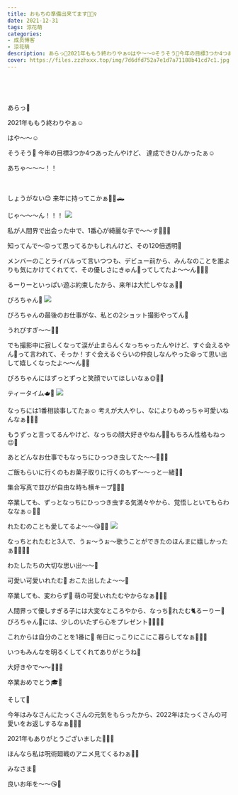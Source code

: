```yaml
---
title: おもちの準備出来てます🧚🏻‍♀️
date: 2021-12-31
tags: 涼花萌
categories: 
- 成员博客
- 涼花萌
description: あらっ🌼2021年ももう終わりやぁ☺️はや〜〜☺️そうそう🥕今年の目標3つか4つあったんやけど、達成できひんかったぁ☺️あちゃ〜〜〜！！ しょ...
cover: https://files.zzzhxxx.top/img/7d6dfd752a7e1d7a71188b41cd7c1.jpg 
---
```


        ﻿
﻿


あらっ🌼

2021年ももう終わりやぁ☺️



はや〜〜☺️






そうそう🥕
今年の目標3つか4つあったんやけど、
達成できひんかったぁ☺️




あちゃ〜〜〜！！



　



しょうがない😊
来年に持ってこかぁ🚗🚙🛻













じゃ〜〜〜ん！！！
![](https://files.zzzhxxx.top/img/7d6dfd752a7e1d7a71188b41cd7c1.jpg)




私が人間界で出会った中で、1番心が綺麗な子で〜〜す🧚🏻‍♀️


知ってんで〜😛って思ってるかもしれんけど、その120倍透明🐸


メンバーのことライバルって言いつつも、デビュー前から、みんなのことを誰よりも気にかけてくれてて、その優しさにきゅん💓ってしてたよ〜〜ん🥰💓💓




るーりーといっぱい遊ぶ約束したから、来年は大忙しやなぁ🥰💓





ぴろちゃん🥚
![](https://files.zzzhxxx.top/img/7d6dfd752a7e1d7a71188b41cd7c1-01.jpg)





ぴろちゃんの最後のお仕事がな、私との2ショット撮影やってん🌼



うれぴすぎ〜〜🐥🥚




でも撮影中に寂しくなって涙が止まらんくなっちゃったんやけど、すぐ会えるやん🤣って言われて、そっか！すぐ会えるぐらいの仲良しなんやった😆って思い出して嬉しくなったよ〜〜ん🥰💓



ぴろちゃんにはずっとずっと笑顔でいてほしいなぁ🌞💓💓





ティータイム🫖💙
![](https://files.zzzhxxx.top/img/7d6dfd752a7e1d7a71188b41cd7c1-02.jpg)





なっちには1番相談事してたぁ☺️
考えが大人やし、なによりもめっちゃ可愛いねんなぁ🥺💓💓

もうずっと言ってるんやけど、なっちの顔大好きやねん🥰💓もちろん性格もねっ😉💓


あとどんなお仕事でもなっちにひっつき虫してた〜〜👭🏼💓



ご飯もらいに行くのもお菓子取りに行くのもず〜〜っと一緒🤣💓



集合写真で並びが自由な時も横キープ📸💓💓


卒業しても、ずっとなっちにひっつき虫する気満々やから、覚悟しといてもらわななぁ☺️💓💓







れたむのことも愛してるよ〜〜😘💓💓
![](https://files.zzzhxxx.top/img/7d6dfd752a7e1d7a71188b41cd7c1-03.jpg)




なっちとれたむと3人で、うぉ〜うぉ〜歌うことができたのほんまに嬉しかったぁ🧋🦔🐥💓


わたしたちの大切な思い出〜〜🌼



可愛い可愛いれたむ💜
おこた出したよ〜〜🍊

卒業しても、変わらず💓
萌の可愛いれたむやからなぁ🥰💓💓











人間界って優しすぎる子には大変なところやから、なっち🧋れたむ🐈るーりー🐸ぴろちゃん🥚には、少しのいたずら心をプレゼント🧚🏻‍♀️🎁







これからは自分のことを1番に🌼
毎日にっこりにこにこ暮らしてなぁ🧚🏻‍♀️






いつもみんなを明るくしてくれてありがとうね💓




大好きやで〜〜🥰💓💓




卒業おめでとう🎓🌸











そして🍑


今年はみなさんにたっくさんの元気をもらったから、2022年はたっくさんの可愛いをお返しするなぁ🥰💓💓



2021年もありがとうございました🧚🏻‍♀️








ほんなら私は呪術廻戦のアニメ見てくるわぁ🤞🏻





みなさま🌼

良いお年を〜〜😘💓


